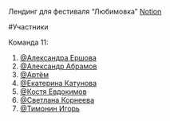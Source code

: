Лендинг для фестиваля “Любимовка” [Notion](https://www.notion.so/24de3684153749e48eb4d16b11e319eb)

#Участники

Команда 11:

1. [@Александра Ершова](https://yandex-students.slack.com/team/U036FMW2AHG)
2. [@Александр Абрамов](https://yandex-students.slack.com/team/U01NWTDQGHM)
3. [@Артём](https://yandex-students.slack.com/team/U02UJSRJ9J4)
4. [@Екатерина Катунова](https://yandex-students.slack.com/team/U01GZ652JNM)
5. [@Костя Евдокимов](https://yandex-students.slack.com/team/U01UBKU5FA9)
6. [@Светлана Корнеева](https://yandex-students.slack.com/team/U02NJU6AEN9)
7. [@Тимонин Игорь](https://yandex-students.slack.com/team/U02Q76UU34L)